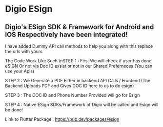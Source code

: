 # Digio ESign
## Digio's ESign SDK & Framework for Android and iOS Respectively have been integrated!

I have added Dummy API call methods to help you along with this replace the urls with yours

The Code Work Like Such 
\nSTEP 1 : First We will check if user has done eSIGN Or not via Doc ID exsist or not in our Shared Preferneces (You can use your Apis)

STEP 2 : We Generate a PDF Either in backend API Calls / Frontend
(The Backend Uploads PDF and Gives DOC ID here to us to do esign)

STEP 3 : The DOC ID and Phone Number Provided will go for Esign
 
STEP 4 : Native ESign SDKs/Framework of Digio will be called and Esign will be done!

Link to Flutter Package : https://pub.dev/packages/esign
